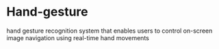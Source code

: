 # Hand-gesture
hand gesture recognition system that enables users to control on-screen image navigation using real-time hand movements
